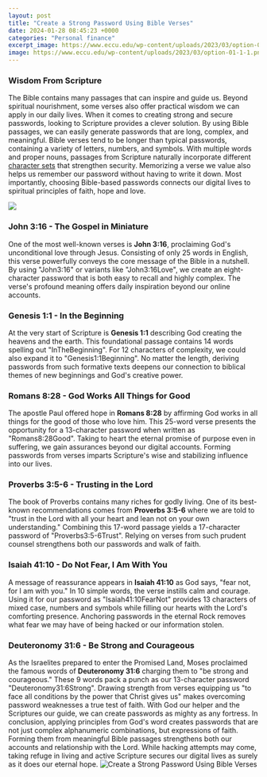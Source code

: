 ```yaml
---
layout: post
title: "Create a Strong Password Using Bible Verses"
date: 2024-01-28 08:45:23 +0000
categories: "Personal finance"
excerpt_image: https://www.eccu.edu/wp-content/uploads/2023/03/option-01-1-1.png
image: https://www.eccu.edu/wp-content/uploads/2023/03/option-01-1-1.png
---
```


### Wisdom From Scripture
The Bible contains many passages that can inspire and guide us. Beyond spiritual nourishment, some verses also offer practical wisdom we can apply in our daily lives. When it comes to creating strong and secure passwords, looking to Scripture provides a clever solution. By using Bible passages, we can easily generate passwords that are long, complex, and meaningful. 
Bible verses tend to be longer than typical passwords, containing a variety of letters, numbers, and symbols. With multiple words and proper nouns, passages from Scripture naturally incorporate different [character sets](https://store.fi.io.vn/cute-schipperke-dog-art-schipperke-gift-119-1) that strengthen security. Memorizing a verse we value also helps us remember our password without having to write it down. Most importantly, choosing Bible-based passwords connects our digital lives to spiritual principles of faith, hope and love.

![](https://prodfrontendcdn.azureedge.net/blog/ghost-media/2014/04/fb-post-security-tips-1200x1200.png)
### John 3:16 - The Gospel in Miniature 
One of the most well-known verses is **John 3:16**, proclaiming God's unconditional love through Jesus. Consisting of only 25 words in English, this verse powerfully conveys the core message of the Bible in a nutshell. By using "John3:16" or variants like "John3:16Love", we create an eight-character password that is both easy to recall and highly complex. The verse's profound meaning offers daily inspiration beyond our online accounts.
### Genesis 1:1 - In the Beginning 
At the very start of Scripture is **Genesis 1:1** describing God creating the heavens and the earth. This foundational passage contains 14 words spelling out "InTheBeginning". For 12 characters of complexity, we could also expand it to "Genesis1:1Beginning". No matter the length, deriving passwords from such formative texts deepens our connection to biblical themes of new beginnings and God's creative power.
### Romans 8:28 - God Works All Things for Good 
The apostle Paul offered hope in **Romans 8:28** by affirming God works in all things for the good of those who love him. This 25-word verse presents the opportunity for a 13-character password when written as "Romans8:28Good". Taking to heart the eternal promise of purpose even in suffering, we gain assurances beyond our digital accounts. Forming passwords from verses imparts Scripture's wise and stabilizing influence into our lives.
### Proverbs 3:5-6 - Trusting in the Lord 
The book of Proverbs contains many riches for godly living. One of its best-known recommendations comes from **Proverbs 3:5-6** where we are told to "trust in the Lord with all your heart and lean not on your own understanding." Combining this 17-word passage yields a 17-character password of "Proverbs3:5-6Trust". Relying on verses from such prudent counsel strengthens both our passwords and walk of faith. 
### Isaiah 41:10 - Do Not Fear, I Am With You
A message of reassurance appears in **Isaiah 41:10** as God says, "fear not, for I am with you." In 10 simple words, the verse instills calm and courage. Using it for our password as "Isaiah41:10FearNot" provides 13 characters of mixed case, numbers and symbols while filling our hearts with the Lord's comforting presence. Anchoring passwords in the eternal Rock removes what fear we may have of being hacked or our information stolen.
### Deuteronomy 31:6 - Be Strong and Courageous  
As the Israelites prepared to enter the Promised Land, Moses proclaimed the famous words of **Deuteronomy 31:6** charging them to "be strong and courageous." These 9 words pack a punch as our 13-character password "Deuteronomy31:6Strong". Drawing strength from verses equipping us "to face all conditions by the power that Christ gives us" makes overcoming password weaknesses a true test of faith. With God our helper and the Scriptures our guide, we can create passwords as mighty as any fortress.
In conclusion, applying principles from God's word creates passwords that are not just complex alphanumeric combinations, but expressions of faith. Forming them from meaningful Bible passages strengthens both our accounts and relationship with the Lord. While hacking attempts may come, taking refuge in living and active Scripture secures our digital lives as surely as it does our eternal hope.
![Create a Strong Password Using Bible Verses](https://www.eccu.edu/wp-content/uploads/2023/03/option-01-1-1.png)